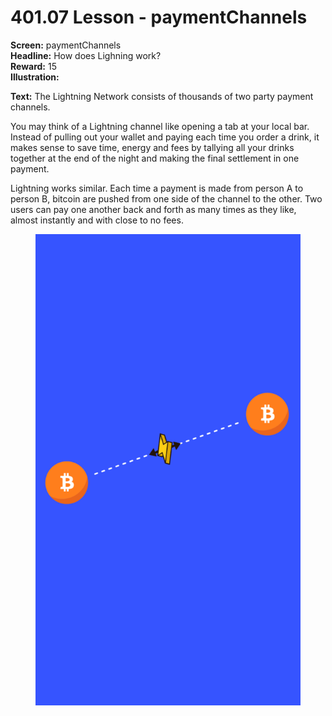 # 401.07 Lesson - paymentChannels

**Screen:** paymentChannels\
**Headline:** How does Lighning work?\
**Reward:** 15\
**Illustration:**

**Text:** The Lightning Network consists of thousands of two party payment channels.&#x20;

You may think of a Lightning channel like opening a tab at your local bar. Instead of pulling out your wallet and paying each time you order a drink, it makes sense to save time, energy and fees by tallying all your drinks together at the end of the night and making the final settlement in one payment.&#x20;

Lightning works similar. Each time a payment is made from person A to person B, bitcoin are pushed from one side of the channel to the other. Two users can pay one another back and forth as many times as they like, almost instantly and with close to no fees.

<figure><img src="../.gitbook/assets/401-07.png" alt=""><figcaption></figcaption></figure>
